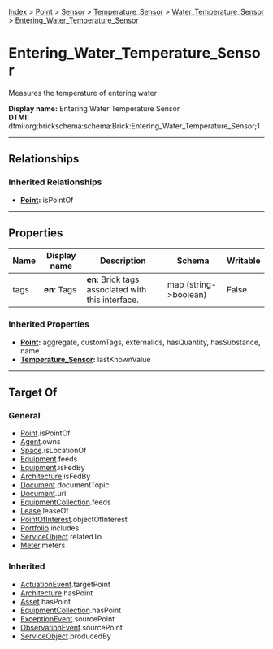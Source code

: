 [Index](../../../../index.md) > [Point](../../../Point.md) > [Sensor](../../Sensor.md) > [Temperature_Sensor](../Temperature_Sensor.md) > [Water_Temperature_Sensor](Water_Temperature_Sensor.md) > [Entering_Water_Temperature_Sensor](#)
# Entering_Water_Temperature_Sensor

Measures the temperature of entering water


**Display name:** Entering Water Temperature Sensor<br />
**DTMI:** dtmi:org:brickschema:schema:Brick:Entering_Water_Temperature_Sensor;1

---

## Relationships

### Inherited Relationships
* **[Point](../../../Point.md):** isPointOf

---

## Properties

|Name|Display name|Description|Schema|Writable|
|-|-|-|-|-|
|tags|**en**: Tags|**en**: Brick tags associated with this interface.|map (string->boolean)|False|
### Inherited Properties
* **[Point](../../../Point.md):** aggregate, customTags, externalIds, hasQuantity, hasSubstance, name
* **[Temperature_Sensor](../Temperature_Sensor.md):** lastKnownValue

---

## Target Of
### General
* [Point](../../../Point.md).isPointOf
* [Agent](../../../../Agent/Agent.md).owns
* [Space](../../../../Space/Space.md).isLocationOf
* [Equipment](../../../../Asset/Equipment/Equipment.md).feeds
* [Equipment](../../../../Asset/Equipment/Equipment.md).isFedBy
* [Architecture](../../../../Space/Architecture/Architecture.md).isFedBy
* [Document](../../../../Information/Document/Document.md).documentTopic
* [Document](../../../../Information/Document/Document.md).url
* [EquipmentCollection](../../../../Collection/Equipment-.md).feeds
* [Lease](../../../../Event/Lease.md).leaseOf
* [PointOfInterest](../../../../Information/PointOfInterest.md).objectOfInterest
* [Portfolio](../../../../Collection/Portfolio.md).includes
* [ServiceObject](../../../../Information/ServiceObject/ServiceObject.md).relatedTo
* [Meter](../../../../Asset/Equipment/Meter/Meter.md).meters
### Inherited
* [ActuationEvent](../../../../Event/Point-/ActuationEvent.md).targetPoint
* [Architecture](../../../../Space/Architecture/Architecture.md).hasPoint
* [Asset](../../../../Asset/Asset.md).hasPoint
* [EquipmentCollection](../../../../Collection/Equipment-.md).hasPoint
* [ExceptionEvent](../../../../Event/Point-/ExceptionEvent.md).sourcePoint
* [ObservationEvent](../../../../Event/Point-/ObservationEvent/ObservationEvent.md).sourcePoint
* [ServiceObject](../../../../Information/ServiceObject/ServiceObject.md).producedBy
